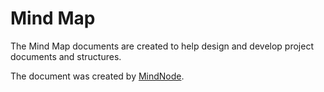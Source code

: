 # Mind Map

The Mind Map documents are created to help design and develop project documents and structures.

The document was created by [MindNode](https://mindnode.com/).
